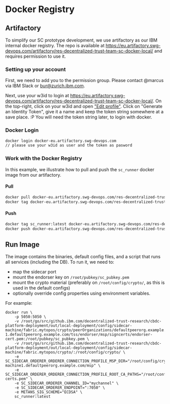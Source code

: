 <!--
Copyright IBM Corp. All Rights Reserved.

SPDX-License-Identifier: Apache-2.0
-->
# Docker Registry 

## Artifactory

To simplify our SC prototype development, we use artifactory as our IBM internal docker registry.
The repo is available at https://eu.artifactory.swg-devops.com/artifactory/res-decentralized-trust-team-sc-docker-local/ and requires permission to use it.

### Setting up your account

First, we need to add you to the permission group.
Please contact @marcus via IBM Slack or [bur@zurich.ibm.com](bur@zurich.ibm.com).

Next, use your w3id to login at https://eu.artifactory.swg-devops.com/artifactory/res-decentralized-trust-team-sc-docker-local/.
On the top-right, click on your w3id and open ["Edit profile"](https://eu.artifactory.swg-devops.com/ui/admin/artifactory/user_profile).
Click on "Generate an Identity Token", give it a name and keep the token string somewhere at a save place. :P
You will need the token string later, to login with docker.


### Docker Login

```bash
docker login docker-eu.artifactory.swg-devops.com
// please use your w3id as user and the token as pasword
```

### Work with the Docker Registry

In this example, we illustrate how to pull and push the `sc_runner` docker image from our artifactory.

#### Pull
```bash
docker pull docker-eu.artifactory.swg-devops.com/res-decentralized-trust-team-sc-docker-local/sc_runner:latest
docker tag docker-eu.artifactory.swg-devops.com/res-decentralized-trust-team-sc-docker-local/sc_runner:latest sc_runner:latest
```

#### Push
```bash
docker tag sc_runner:latest docker-eu.artifactory.swg-devops.com/res-decentralized-trust-team-sc-docker-local/sc_runner:latest
docker push docker-eu.artifactory.swg-devops.com/res-decentralized-trust-team-sc-docker-local/sc_runner:latest
```

## Run Image
The image contains the binaries, default config files, and a script that runs all services (including the DB). To run it, we need to:
* map the sidecar port
* mount the endorser key on `/root/pubkey/sc_pubkey.pem`
* mount the crypto material (preferably on `/root/config/crypto/`, as this is used in the default configs)
* optionally override config properties using environment variables.

For example:
```shell
docker run \
    -p 5050:5050 \
    -v /root/go/src/github.ibm.com/decentralized-trust-research/cbdc-platform-deployment/out/local-deployment/config/sidecar-machine/fabric.mytopos/crypto/peerOrganizations/defaultpeerorg.example.com/peers/endorser-1.defaultpeerorg.example.com/tss/endorser/msp/signcerts/endorser-cert.pem:/root/pubkey/sc_pubkey.pem \
    -v /root/go/src/github.ibm.com/decentralized-trust-research/cbdc-platform-deployment/out/local-deployment/config/sidecar-machine/fabric.mytopos/crypto/:/root/config/crypto/ \
    -e SC_SIDECAR_ORDERER_ORDERER_CONNECTION_PROFILE_MSP_DIR="/root/config/crypto/peerOrganizations/defaultpeerorg.example.com/peers/peerservice-machine1.defaultpeerorg.example.com/msp" \
    -e SC_SIDECAR_ORDERER_ORDERER_CONNECTION_PROFILE_ROOT_CA_PATHS="/root/config/crypto/ca-certs.pem" \
    -e SC_SIDECAR_ORDERER_CHANNEL_ID="mychannel" \
    -e SC_SIDECAR_ORDERER_ENDPOINT=":7050" \
    -e METANS_SIG_SCHEME="ECDSA" \
    sc_runner:latest
```
